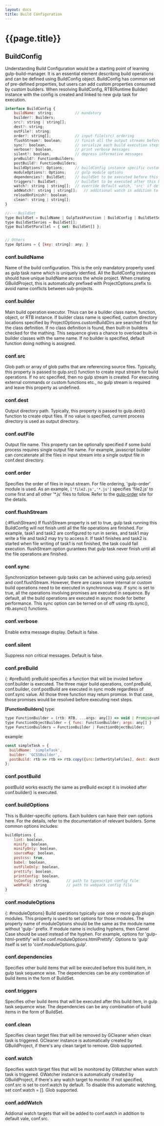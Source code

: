 ```yaml
---
layout: docs
title: Build Configuration
---
```


# {{page.title}}

## BuildConfig
Understanding Build Configuration would be a starting point of learning gulp-build-manager.
It is an essential element describing build operations and can be defined using BuildConfig object.
BuildConfig has common set of pre-defined properties, but users can add custom properties consumed by custom builders.
When resolving BuildConfig, RTB(Runtime Builder) instance with the config is created and linked to new gulp task for execution.

```js
interface BuildConfig {
    buildName: string;          // mandatory
    builder?: Builders;
    src?: string | string[];
    dest?: string;
    outFile?: string;
    order?: string[];           // input file(src) ordering
    flushStream?: boolean;      // finish all the output streams before exiting gulp task
    sync?: boolean,             // serialize each build execution steps
    verbose?: boolean,          // print verbose messages
    silent?: boolean,           // depress informative messages
    preBuild?: FunctionBuilders;
    postBuild?: FunctionBuilders;
    buildOptions?: Options;     // buildConfig instance specific custom options
    moduleOptions?: Options;    // gulp module options
    dependencies?: BuildSet;    // buildSet to be executed before this build task
    triggers?: BuildSet;        // buildSet to be executed after this build task
    watch?: string | string[];  // override default watch, 'src' if defined
    addWatch?: string | string[];   // additional watch in addition to watch or default watch
    reloadOnFinish?: boolean;
    clean?: string | string[];
}

//--- BuildSet
type BuildSet = BuildName | GulpTaskFunction | BuildConfig | BuildSetSeries | BuildSetParallel;
type BuildSetSeries = BuildSet[];
type BuildSetParallel = { set: BuildSet[] };


// Others
type Options = { [key: string]: any; }
```

### conf.buildName
Name of the build configuration. This is the only mandatory property used as gulp task name which is uniquely idenfied.
All the BuildConfig instances should have unique buildName across the whole project.
When creating GBuildProject, this is automatically prefixed with ProjectOptions.prefix to avoid name conflicts between sub-projects.


### conf.builder
Main build operation executor. Thius can be a builder class name, function, object, or RTB instance.
If builder class name is specified, custom directory locations specified by ProjectOptions.customBuildDirs are searched first for the class definition. If no class definition is found, then built-in builders checked for the mathing. This sequence gives a chance to overload built-in builder classes with the same name.
If no builder is specified, default function doing nothing is assigned.


### conf.src
Glob path or array of glob paths that are referencing source files. Typically, this property is passed to gulp.src() function to create input stream for build operations.
If no src specified, then no gulp stream is created. For executing external commands or custom functions etc., no gulp stream is required and leave this property as undefined.


### conf.dest
Output directory path. Typically, this property is passed to gulp.dest() function to create otput files.
If no value is specified, current process directory is used as output directory.


### conf.outFile
Output file name. This property can be optionally specified if some build process requires single output file name.
For example, javascript builder can concatenate all the files in input stream into a single output file in conf.dest directory.


### conf.order
Specifies the order of files in input stream. For file ordering, 'gulp-order' module is used.
As an example, `['file2.js','*.js']` specifies 'file2.js' to come first and all other '*.js' files to follow.
Refer to the [gulp-order](https://github.com/sirlantis/gulp-order) site for the details.


### conf.flushStream
{:#flushStream}
If flushStream property is set to true, gulp task running this BuildConfig will not finish until all the file operations are finished. For example, task1 and task2 are configured to run in series, and task1 may write a file and task2 may try to access it. If task1 finishes and task2 is started when file writing of task1 is not finished, the task could fail execution. flushStream option gurantees that gulp task never finish until all the file operations are finished.


### conf.sync
Synchronization between gulp tasks can be achieved using gulp.series() and conf.flushStream. However, there are cases some internal or custom build operations need to be executed in synchronous way.
If sync is set to true, all the operations involving promises are executed in sequence. By default, all the build operations are executed in async mode for better performance.
This sync option can be terned on of off using rtb.sync(), rtb.async() functions.


### conf.verbose
Enable extra message display. Default is false.


### conf.silent
Suppress non critical messages. Default is false.


### conf.preBuild
{: #preBuild}
preBuild specifies a function that will be involed before conf.builder is executed.
The three major build operations, conf.preBuild, conf.builder, conf.postBuild are executed in sync mode regardless of  conf.sync value. All those three function may return promise. In that case, those promises would be resolved before executing next steps.

**[FunctionBuilders]** type:
```js
type FunctionBuilder = (rtb: RTB, ...args: any[]) => void | Promise<unknown>
type FunctionObjectBuilder = { func: FunctionBuilder; args: any[] }
type FunctionBuilders = FunctionBuilder | FunctionObjectBuilder;
```

example:
```js
const simpleTask = {
  buildName: 'simpleTask',
  builder: 'GCSSBuilder',
  postBuild: rtb => rtb => rtb.copy({src:[otherStyleFiles], dest: destPath});
};
```


### conf.postBuild
postBuild works exactly the same as preBuild except it is invoked after conf.builder() is executed.


### conf.buildOptions
This is Builder-specific options. Each builders can have their own options here.
For the details, refer to the documentation of relevant builders.
Some common options includes:
```js
buildOptions {
    lint: boolean,
    minify: boolean,
    minifyOnly: boolean,
    sourceMap: boolean,
    postcss: true,
    babel: boolean,
    outFileOnly: boolean,
    prettify: boolean,
    printConfig: boolean,
    tsConfig: string,       // path to typescript config file
    webPack: string         // path to webpack config file
}
```



### conf.moduleOptions
{: #moduleOptions}
Build operations typically use one or more gulp plugin modules. This property is used to set options for those modules. The property name of moduleOptions should be the same as the module name without 'gulp-' prefix. If module name is including hyphens, then Camel Case should be used instead of the hyphen. For example, options for 'gulp-html-prettify' will be conf.moduleOptions.htmlPrettify'. Options to 'gulp' itself is set to 'conf.moduleOptions.gulp'.


### conf.dependencies
Specifies other build items that will be executed before this build item, in gulp task sequence wise.
The dependencies can be any combination of build items in the form of BuildSet.


### conf.triggers
Specifies other build items that will be executed after this build item, in gulp task sequence wise.
The dependencies can be any combination of build items in the form of BuildSet.


### conf.clean
Specifies clean target files that will be removed by GCleaner when clean task is triggered.
GCleaner instance is automatically created by GBuildProject, if there's any clean target to remove.
Glob supported.

### conf.watch
Specifies watch target files that will be monitored by GWatcher when watch task is triggered.
GWatcher instance is automatically created by GBuildProject, if there's any watch target to monitor.
If not specified, conf.src is set to conf.watch by default. To disable this automatic watching, set conf.watch = [].
Glob supported.


### conf.addWatch
Addional watch targets that will be added to conf.watch in addition to default vale, conf.src.
